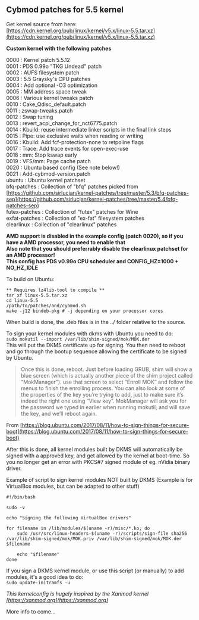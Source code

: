 ## Cybmod patches for 5.5 kernel  

Get kernel source from here: [https://cdn.kernel.org/pub/linux/kernel/v5.x/linux-5.5.tar.xz](https://cdn.kernel.org/pub/linux/kernel/v5.x/linux-5.5.tar.xz)  

**Custom kernel with the following patches**  

0000 : Kernel patch 5.5.12  
0001 : PDS 0.99o "TKG Undead" patch  
0002 : AUFS filesystem patch  
0003 : 5.5 Graysky's CPU patches  
0004 : Add optional -O3 optimization  
0005 : MM address space tweak  
0006 : Various kernel tweaks patch  
0010 : Cake_Qdisc_default.patch  
0011 : zswap-tweaks.patch  
0012 : Swap tuning  
0013 : revert_acpi_change_for_nct6775.patch  
0014 : Kbuild: reuse intermediate linker scripts in the final link steps  
0015 : Pipe: use exclusive waits when reading or writing  
0016 : Kbuild: Add fcf-protection-none to retpoline flags  
0017 : Trace: Add trace events for open-exec-use  
0018 : mm: Stop kswap early  
0019 : VFS/mm: Page cache patch  
0020 : Ubuntu based config (See note below!)  
0021 : Add-cybmod-version.patch  
ubuntu : Ubuntu kernel patchset  
bfq-patches : Collection of "bfq" patches picked from [https://github.com/sirlucjan/kernel-patches/tree/master/5.3/bfq-patches-sep](https://github.com/sirlucjan/kernel-patches/tree/master/5.4/bfq-patches-sep)  
futex-patches : Collection of "futex" patches for Wine  
exfat-patches : Collection of "ex-fat" filesystem patches  
clearlinux : Collection of "clearlinux" patches  

**AMD support is disabled in the example config (patch 0020), so if you have a AMD processor, you need to enable that**  
**Also note that you should preferrably disable the clearlinux patchset for an AMD processor!**  
**This config has PDS v0.99o CPU scheduler and CONFIG_HZ=1000 + NO_HZ_IDLE**  

To build on Ubuntu:  
```
** Requires lz4lib-tool to compile **
tar xf linux-5.5.tar.xz    
cd linux-5.5  
/path/to/patches/and/cybmod.sh  
make -j12 bindeb-pkg # -j depending on your processor cores  
```
When build is done, the .deb files is in the ../ folder relative to the source.  

To sign your kernel modules with dkms with Ubuntu you need to do:  
`sudo mokutil --import /var/lib/shim-signed/mok/MOK.der`  
This will put the DKMS certificate up for signing. You then need to reboot and go through the bootup sequence allowing the certificate to be signed by Ubuntu.  

>Once this is done, reboot. Just before loading GRUB, shim will show a blue screen (which is actually another piece of the shim project called “MokManager”). use that screen to select “Enroll MOK” and follow the menus to finish the enrolling process. You can also look at some of the properties of the key you’re trying to add, just to make sure it’s indeed the right one using “View key”. MokManager will ask you for the password we typed in earlier when running mokutil; and will save the key, and we’ll reboot again.  

From [https://blog.ubuntu.com/2017/08/11/how-to-sign-things-for-secure-boot](https://blog.ubuntu.com/2017/08/11/how-to-sign-things-for-secure-boot)  

After this is done, all kernel modules built by DKMS will automatically be signed with a approved key, and get allowed by the kernel at boot-time. So you no longer get an error with PKCS#7 signed module of eg. nVidia binary driver.  

Example of script to sign kernel modules NOT built by DKMS (Example is for VirtualBox modules, but can be adapted to other stuff)  
```
#!/bin/bash

sudo -v

echo "Signing the following VirtualBox drivers"

for filename in /lib/modules/$(uname -r)/misc/*.ko; do
	sudo /usr/src/linux-headers-$(uname -r)/scripts/sign-file sha256 /var/lib/shim-signed/mok/MOK.priv /var/lib/shim-signed/mok/MOK.der $filename

	echo "$filename"
done
```
If you sign a DKMS kernel module, or use this script (or manually) to add modules, it's a good idea to do:  
`sudo update-initramfs -u`  

_This kernelconfig is hugely inspired by the Xanmod kernel [https://xanmod.org](https://xanmod.org)_  

More info to come...  
